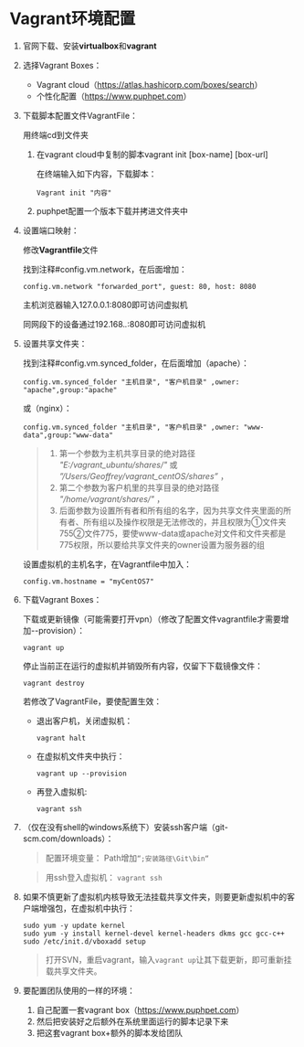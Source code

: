 # Vagrant环境配置

1. 官网下载、安装**virtualbox**和**vagrant**

2. 选择Vagrant Boxes：

	- Vagrant cloud（<https://atlas.hashicorp.com/boxes/search>）
	- 个性化配置（<https://www.puphpet.com>）
	
3. 下载脚本配置文件VagrantFile：

	用终端cd到文件夹
	1. 在vagrant cloud中复制的脚本vagrant init [box-name] [box-url]

		在终端输入如下内容，下载脚本：
		```shell
        Vagrant init "内容"
        ```

	2. puphpet配置一个版本下载并拷进文件夹中
	
4. 设置端口映射：

	修改**Vagrantfile**文件

	找到注释#config.vm.network，在后面增加：
	```text
    config.vm.network "forwarded_port", guest: 80, host: 8080
    ```

	主机浏览器输入127.0.0.1:8080即可访问虚拟机

	同网段下的设备通过192.168.*.*:8080即可访问虚拟机
	
5. 设置共享文件夹：

	找到注释#config.vm.synced_folder，在后面增加（apache）：
	```text
    config.vm.synced_folder "主机目录", "客户机目录" ,owner: "apache",group:"apache"
    ```
	或（nginx）：
	```text
    config.vm.synced_folder "主机目录", "客户机目录" ,owner: "www-data",group:"www-data"
    ```
	>1. 第一个参数为主机共享目录的绝对路径 *"E:/vagrant_ubuntu/shares/"* 或 *”/Users/Geoffrey/vagrant_centOS/shares”* ，
	>2. 第二个参数为客户机里的共享目录的绝对路径 *"/home/vagrant/shares/"* ，
	>3. 后面参数为设置所有者和所有组的名字，因为共享文件夹里面的所有者、所有组以及操作权限是无法修改的，并且权限为①文件夹755②文件775，要使www-data或apache对文件和文件夹都是775权限，所以要给共享文件夹的owner设置为服务器的组
	
	设置虚拟机的主机名字，在Vagrantfile中加入：
	```text
    config.vm.hostname = "myCentOS7"
    ```

6. 下载Vagrant Boxes：

	下载或更新镜像（可能需要打开vpn）（修改了配置文件vagrantfile才需要增加--provision）：
	```shell
    vagrant up
    ```

	停止当前正在运行的虚拟机并销毁所有内容，仅留下下载镜像文件：
    ```shell
    vagrant destroy
    ```
	
	若修改了VagrantFile，要使配置生效：
	- 退出客户机，关闭虚拟机：

	    ```shell
        vagrant halt
        ```
	- 在虚拟机文件夹中执行：

	    ```shell
        vagrant up --provision
        ```
	- 再登入虚拟机:

	    ```shell
        vagrant ssh
        ```

7. （仅在没有shell的windows系统下）安装ssh客户端（git-scm.com/downloads）：

	>配置环境变量：
	>Path增加`“;安装路径\Git\bin“`
	
	>用ssh登入虚拟机：
	>`vagrant ssh `
	
8. 如果不慎更新了虚拟机内核导致无法挂载共享文件夹，则要更新虚拟机中的客户端增强包，在虚拟机中执行：

    ```shell
    sudo yum -y update kernel
    sudo yum -y install kernel-devel kernel-headers dkms gcc gcc-c++
    sudo /etc/init.d/vboxadd setup
    ```

	>打开SVN，重启vagrant，输入`vagrant up`让其下载更新，即可重新挂载共享文件夹。
	
9. 要配置团队使用的一样的环境：

	1. 自己配置一套vagrant box（<https://www.puphpet.com>）
	2. 然后把安装好之后额外在系统里面运行的脚本记录下来
	3. 把这套vagrant box+额外的脚本发给团队